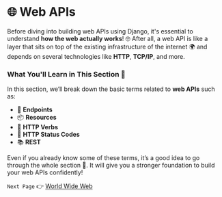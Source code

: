 # 🌐 Web APIs

Before diving into building web APIs using Django, it's essential to understand **how the web actually works**! 🤓 After all, a web API is like a layer that sits on top of the existing infrastructure of the internet 🌍 and depends on several technologies like **HTTP**, **TCP/IP**, and more.

### What You'll Learn in This Section 🧠

In this section, we’ll break down the basic terms related to **web APIs** such as:

- 🛑 **Endpoints**
- 📦 **Resources**
- 🔄 **HTTP Verbs**
- 📝 **HTTP Status Codes**
- 📚 **REST**

Even if you already know some of these terms, it’s a good idea to go through the whole section 📖. It will give you a stronger foundation to build your web APIs confidently!

`Next Page` 👉 [World Wide Web](./01_world_wide_web/) 